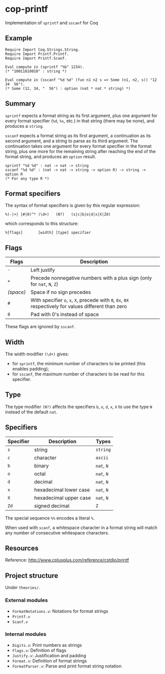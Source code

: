 # cop-printf

Implementation of `sprintf` and `sscanf` for Coq

## Example

```Coq
Require Import Coq.Strings.String.
Require Import Printf.Printf.
Require Import Printf.Scanf.

Eval compute in (sprintf "%b" 1234).
(* "10011010010" : string *)

Eval compute in (sscanf "%d %d" (fun n1 n2 s => Some (n1, n2, s)) "12  34  56").
(* Some (12, 34, "  56") : option (nat * nat * string) *)
```

## Summary

`sprintf` expects a format string as its first argument, plus one argument
for every format specifier (`%d`, `%s`, etc.) in that string (there may be
none), and produces a `string`.

`sscanf` expects a format string as its first argument, a continuation
as its second argument, and a string to parse as its third argument.
The continuation takes one argument for every format specifier in the format
string, plus one more for the remaining string after reaching the end of the
format string, and produces an `option` result.

```Coq
sprintf "%d %d" : nat -> nat -> string
sscanf "%d %d" : (nat -> nat -> string -> option R) -> string -> option R
(* For any type R *)
```

## Format specifiers

The syntax of format specifiers is given by this regular expression:

```
%(-|+| |#|0)^* (\d+)   (N?)   (s|c|b|o|d|x|X|Zd)
```

which corresponds to this structure:

```
%[flags]       [width] [type] specifier
```

## Flags

| Flags | Description                                                                 |
|-------|-----------------------------------------------------------------------------|
| `-`   | Left justify                                                                |
| `+`   | Precede nonnegative numbers with a plus sign (only for `nat`, `N`, `Z`)     |
| *(space)* | Space if no sign precedes                                               |
| `#`   | With specifier `o`, `x`, `X`, precede with `0`, `0x`, `0X` respectively for values different than zero |
| `0`   | Pad with 0's instead of space                                               |

These flags are ignored by `sscanf`.

## Width

The width modifier `(\d+)` gives:

- for `sprintf`, the minimum number of characters to be printed (this enables padding);
- for `sscanf`, the maximum number of characters to be read for this specifier.

## Type

The type modifier `(N?)` affects the specifiers `b`, `o`, `d`, `x`, `X` to use the
type `N` instead of the default `nat`.

## Specifiers

| Specifier | Description            | Types      |
|-----------|------------------------|------------|
| `s`       | string                 | `string`   |
| `c`       | character              | `ascii`    |
| `b`       | binary                 | `nat`, `N` |
| `o`       | octal                  | `nat`, `N` |
| `d`       | decimal                | `nat`, `N` |
| `x`       | hexadecimal lower case | `nat`, `N` |
| `X`       | hexadecimal upper case | `nat`, `N` |
| `Zd`      | signed decimal         | `Z`        |

The special sequence `%%` encodes a literal `%`.

When used with `scanf`, a whitespace character in a format string will match
any number of consecutive whitespace characters.

## Resources

Reference: http://www.cplusplus.com/reference/cstdio/printf

## Project structure

Under `theories/`.

### External modules

- `FormatNotations.v`: Notations for format strings
- `Printf.v`
- `Scanf.v`

### Internal modules

- `Digits.v`: Print numbers as strings
- `Flags.v`: Definition of flags
- `Justify.v`: Justification and padding
- `Format.v`: Definition of format strings
- `FormatParser.v`: Parse and print format string notation

